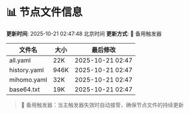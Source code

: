 # 📊 节点文件信息

**更新时间**: 2025-10-21 02:47:48 北京时间
**更新方式**: 🔄 备用触发器

| 文件名 | 大小 | 最后修改 |
|--------|------|----------|
| all.yaml | 22K | 2025-10-21 02:47 |
| history.yaml | 946K | 2025-10-21 02:47 |
| mihomo.yaml | 32K | 2025-10-21 02:47 |
| base64.txt | 19K | 2025-10-21 02:47 |

> 🔄 备用触发器：当主触发器失效时自动接管，确保节点文件的持续更新

